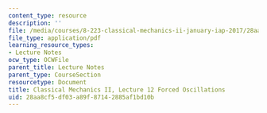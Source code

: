 ```yaml
---
content_type: resource
description: ''
file: /media/courses/8-223-classical-mechanics-ii-january-iap-2017/28aa8cf5df03a89f87142885af1bd10b_MIT8_223IAP17_Lec12.pdf
file_type: application/pdf
learning_resource_types:
- Lecture Notes
ocw_type: OCWFile
parent_title: Lecture Notes
parent_type: CourseSection
resourcetype: Document
title: Classical Mechanics II, Lecture 12 Forced Oscillations
uid: 28aa8cf5-df03-a89f-8714-2885af1bd10b
---
```

